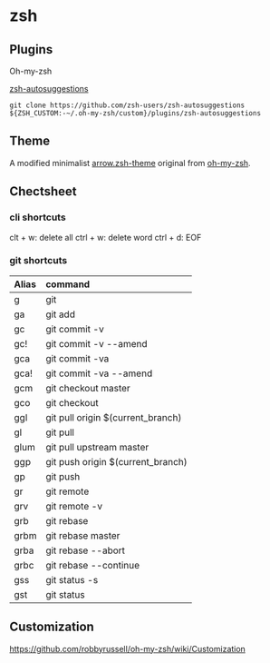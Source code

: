 # zsh

## Plugins

Oh-my-zsh

[zsh-autosuggestions](https://github.com/zsh-users/zsh-autosuggestions/blob/master/INSTALL.md)

`git clone https://github.com/zsh-users/zsh-autosuggestions ${ZSH_CUSTOM:-~/.oh-my-zsh/custom}/plugins/zsh-autosuggestions`

## Theme

A modified minimalist [arrow.zsh-theme](https://github.com/robbyrussell/oh-my-zsh/blob/master/themes/arrow.zsh-theme) original from [oh-my-zsh](http://ohmyz.sh/).

## Chectsheet

### cli shortcuts

clt + w: delete all
ctrl + w: delete word
ctrl + d: EOF

### git shortcuts

| Alias | command |
|:---- |:--------------------------------|
| g    | git |
| ga   | git add |
| gc   | git commit -v |
| gc!  | git commit -v --amend |
| gca  | git commit -va |
| gca! | git commit -va --amend |
| gcm  | git checkout master |
| gco  | git checkout |
| ggl  | git pull origin $(current_branch) |
| gl   | git pull |
| glum | git pull upstream master |
| ggp  | git push origin $(current_branch) |
| gp   | git push |
| gr   | git remote |
| grv  | git remote -v |
| grb  | git rebase |
| grbm | git rebase master |
| grba | git rebase --abort |
| grbc | git rebase --continue |
| gss  | git status -s |
| gst  | git status |

## Customization

https://github.com/robbyrussell/oh-my-zsh/wiki/Customization
